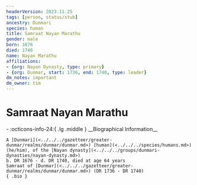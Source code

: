 ```yaml
---
headerVersion: 2023.11.25
tags: [person, status/stub]
ancestry: Dunmari
species: human
title: Samraat Nayan Marathu
gender: male
born: 1676
died: 1740
name: Nayan Marathu
affiliations:
- {org: Nayan Dynasty, type: primary}
- {org: Dunmar, start: 1736, end: 1740, type: leader}
dm_notes: important
dm_owner: tim
---
```

# Samraat Nayan Marathu
<div class="grid cards ext-narrow-margin ext-one-column" markdown>
- :octicons-info-24:{ .lg .middle } __Biographical Information__

    A [Dunmari](<../../../gazetteer/greater-dunmar/realms/dunmar/dunmar.md>) [human](<../../../species/humans.md>) (he/him), of the [Nayan dynasty](<../../../groups/dunmari-dynasties/nayan-dynasty.md>)  
    b. DR 1676 - d. DR 1740, died at age 64 years  
    Samraat of [Dunmar](<../../../gazetteer/greater-dunmar/realms/dunmar/dunmar.md>) (DR 1736 - DR 1740)  
    { .bio }

</div>

